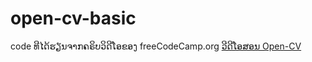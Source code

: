 # open-cv-basic
code ທີໄດ້ຮຽນຈາກຄຣິບວິດີໂອຂອງ freeCodeCamp.org
[ວີດີໂອສອນ Open-CV](https://youtu.be/oXlwWbU8l2o)

